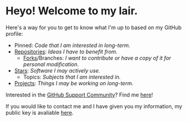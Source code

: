 # Heyo! Welcome to my lair.

Here's a way for you to get to know what I'm up to based on my GitHub profile:
* Pinned: *Code that I am interested in long-term.*
* [Repositories](https://github.com/F1nx?tab=repositories&q=&type=source&language=): *Ideas I have to benefit from.*
  * [Forks](https://github.com/F1nx?tab=repositories&q=&type=fork&language=)/Branches: *I want to contribute or have a copy of it for personal modification.*
* [Stars](https://github.com/F1nx?tab=stars): *Software I may actively use.*
  * Topics: *Subjects that I am interested in.*
* [Projects](https://github.com/F1nx?tab=projects): *Things I may be working on long-term.*

Interested in the [GitHub Support Community](https://github.community/)? Find me [here](https://github.community/u/f1nx/summary)!

If you would like to contact me and I have given you my information, my public key is avaliable [here](https://raw.githubusercontent.com/F1nx/F1nx/master/publickey.asc).
